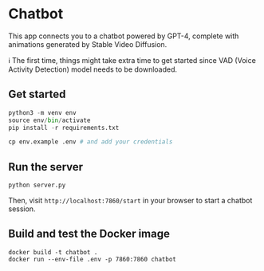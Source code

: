 # Chatbot

This app connects you to a chatbot powered by GPT-4, complete with animations generated by Stable Video Diffusion.

ℹ️ The first time, things might take extra time to get started since VAD (Voice Activity Detection) model needs to be downloaded.

## Get started

```python
python3 -m venv env
source env/bin/activate
pip install -r requirements.txt

cp env.example .env # and add your credentials

```

## Run the server

```bash
python server.py
```

Then, visit `http://localhost:7860/start` in your browser to start a chatbot session.

## Build and test the Docker image

```
docker build -t chatbot .
docker run --env-file .env -p 7860:7860 chatbot
```
